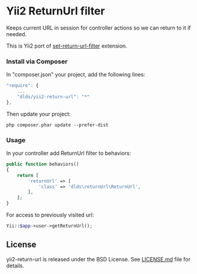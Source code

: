 # Yii2 ReturnUrl filter

Keeps current URL in session for controller actions so we can return to it if needed.

This is Yii2 port of [set-return-url-filter](https://github.com/yiiext/set-return-url-filter) extension.

### Install via Composer

In "composer.json" your project, add the following lines:

~~~javascript
"require": {
    ...
    "dlds/yii2-return-url": "*"
},
~~~

Then update your project:

~~~
php composer.phar update --prefer-dist
~~~

### Usage

In your controller add ReturnUrl filter to behaviors:

~~~php
public function behaviors()
{
    return [
        'returnUrl' => [
            'class' => 'dlds\returnUrl\ReturnUrl',
        ],
    ];
}
~~~

For access to previously visited url:

~~~php
Yii::$app->user->getReturnUrl();
~~~

## License

yii2-return-url is released under the BSD License. See [LICENSE.md](https://github.com/dlds/yii2-return-url/blob/master/LICENSE.md) file for
details.

